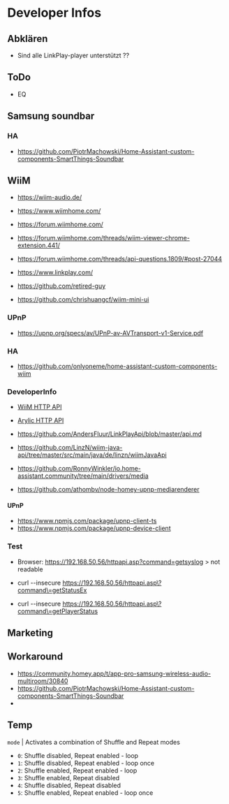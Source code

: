 # Developer Infos

## Abklären

- Sind alle LinkPlay-player unterstützt ??

## ToDo

- EQ

## Samsung soundbar

### HA

- https://github.com/PiotrMachowski/Home-Assistant-custom-components-SmartThings-Soundbar

## WiiM

- https://wiim-audio.de/
- https://www.wiimhome.com/
  
- https://forum.wiimhome.com/
- https://forum.wiimhome.com/threads/wiim-viewer-chrome-extension.441/
- https://forum.wiimhome.com/threads/api-questions.1809/#post-27044

- https://www.linkplay.com/

- https://github.com/retired-guy

- https://github.com/chrishuangcf/wiim-mini-ui

### UPnP

- https://upnp.org/specs/av/UPnP-av-AVTransport-v1-Service.pdf

### HA

- https://github.com/onlyoneme/home-assistant-custom-components-wiim


### DeveloperInfo

- [WiiM HTTP API](https://www.wiimhome.com/pdf/HTTP%20API%20for%20WiiM%20Mini.pdf)

- [Arylic HTTP API](https://developer.arylic.com/httpapi)
  
- https://github.com/AndersFluur/LinkPlayApi/blob/master/api.md

- https://github.com/LinzN/wiim-java-api/tree/master/src/main/java/de/linzn/wiimJavaApi

- https://github.com/RonnyWinkler/io.home-assistant.community/tree/main/drivers/media

- https://github.com/athombv/node-homey-upnp-mediarenderer

#### UPnP

- https://www.npmjs.com/package/upnp-client-ts
- https://www.npmjs.com/package/upnp-device-client


### Test

- Browser: https://192.168.50.56/httpapi.asp?command=getsyslog > not readable
  
- curl --insecure https://192.168.50.56/httpapi.asp\?command\=getStatusEx
- curl --insecure https://192.168.50.56/httpapi.asp\?command\=getPlayerStatus

## Marketing


## Workaround

- https://community.homey.app/t/app-pro-samsung-wireless-audio-multiroom/30840
- https://github.com/PiotrMachowski/Home-Assistant-custom-components-SmartThings-Soundbar
- 

## Temp

`mode` | Activates a combination of Shuffle and Repeat modes<br>

- `0`: Shuffle disabled, Repeat enabled - loop
- `1`: Shuffle disabled, Repeat enabled - loop once
- `2`: Shuffle enabled, Repeat enabled - loop
- `3`: Shuffle enabled, Repeat disabled
- `4`: Shuffle disabled, Repeat disabled
- `5`: Shuffle enabled, Repeat enabled - loop once

